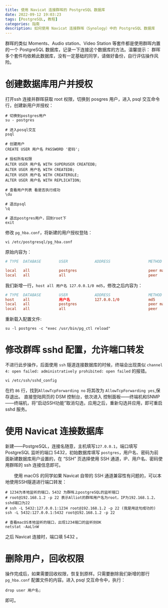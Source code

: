 ```yaml
---
title: 使用 Navicat 连接群晖的 PostgreSQL 数据库
date: 2022-09-12 19:03:23
tags: [PostgreSQL, 教程]
categories: 指南
description: 如何使用 Navicat 连接群晖（Synology）中的 PostgreSQL 数据库
---
```



群晖的类似 Moments、Audio station、Video Station 等套件都是使用群晖内置的一个 PostgreSQL 数据库，记录一下连接这个数据库的方法。温馨提示： 群晖多个套件均依赖此数据库，没有一定基础的同学，请做好备份，自行评估操作风险。

# 创建数据库用户并授权

打开ssh 连接并群晖获取 root 权限，切换到 posgres 用户，进入 psql 交互命令行，创建新用户并授权：

```shell
# 切换到postgres用户
su - postgres

# 进入posql交互
psql
```

```shell
# 创建用户
CREATE USER 用户名 PASSWORD '密码';

# 授权所有权限
ALTER USER 用户名 WITH SUPERUSER CREATEDB;
ALTER USER 用户名 WITH CREATEDB;
ALTER USER 用户名 WITH CREATEROLE;
ALTER USER 用户名 WITH REPLICATION;

# 查看用户列表 看是否执行成功
\du

# 退出psql
\q
```

```shell
# 退出postgres用户，回到root下
exit
```

修改 `pg_hba.conf`，将新建的用户授权登陆：

```shell
vi /etc/postgresql/pg_hba.conf
```

原始内容为：

```conf
# TYPE  DATABASE        USER            ADDRESS                 METHOD

local   all             postgres                                peer map=pg_root
local   all             all                                     peer
```

我们新增一行，`host all 用户名 127.0.0.1/0 md5`，修改之后内容为：

```conf
# TYPE  DATABASE        USER            ADDRESS                 METHOD
host    all             用户名           127.0.0.1/0             md5
local   all             postgres                                peer map=pg_root
local   all             all                                     peer
```

重新载入配置文件:

```shell
su -l postgres -c "exec /usr/bin/pg_ctl reload"
```

# 修改群晖 sshd 配置，允许端口转发

不进行此步操作，后面使用 `ssh` 隧道连接数据库的时候，终端会出现类似 `channel 4: open failed: administratively prohibited: open failed` 的报错。

```shell
vi /etc/ssh/sshd_config
```

在约 `86` 行，找到`AllowTcpForwarding no` 将其改为 `AllowTcpForwarding yes`,保存退出。
直接登陆网页的 DSM 控制台，依次进入 控制面板——终端机和SNMP——终端机，将“启动SSH功能”取消勾选，应用之后，重新勾选并应用，即可重启 sshd 服务。

# 使用 Navicat 连接数据库
新建——PostgreSQL，连接名随意，主机填写`127.0.0.1`，端口填写 PostgreSQL 监听的端口 5432，初始数据库填写 `postgres`，用户名、密码为前面新建数据库用户设置的，在 “SSH” 页选择使用 SSH 通道，IP、用户名、密码使用群晖的 ssh 连接信息即可。

　　使用 macOS 的同学如果 Navicat 自带的 SSH 通道兼容性有问题的，可以本地使用SSH隧道进行端口转发：

```shell
# 1234为本地监听的端口，5432 为群晖上postgreSQL的监听端口
# root@192.168.1.2 -p 22 表示Alliot的群晖用户名为root，IP为192.168.1.2，sshd端口为22
# ssh -L 5432:127.0.0.1:1234 root@192.168.1.2 -p 22 (我是用这句成功的)
ssh -L 5432:127.0.0.1:5432 root@192.168.1.2 -p 22

# 查看macOS本地监听的端口，出现1234端口的监听则OK
netstat -AaLlnW
```
之后 Navicat 连接时，端口填 5432 。

# 删除用户，回收权限

操作完成后，如果需要回收权限，恢复到原样。只需要删除我们新增的那行 `pg_hba.conf` 配置文件的内容。进入 psql 交互命令中，执行：

```mysql
drop user 用户名;
```

即可。